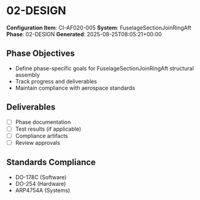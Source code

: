 # 02-DESIGN

**Configuration Item**: CI-AF020-005
**System**: FuselageSectionJoinRingAft
**Phase**: 02-DESIGN
**Generated**: 2025-08-25T08:05:21+00:00

## Phase Objectives
- Define phase-specific goals for FuselageSectionJoinRingAft structural assembly
- Track progress and deliverables
- Maintain compliance with aerospace standards

## Deliverables
- [ ] Phase documentation
- [ ] Test results (if applicable)
- [ ] Compliance artifacts
- [ ] Review approvals

## Standards Compliance
- DO-178C (Software)
- DO-254 (Hardware)
- ARP4754A (Systems)

